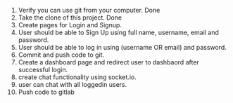 1. Verify you can use git from your computer. Done
2. Take the clone of this project. Done
3. Create pages for Login and Signup.
4. User should be able to Sign Up using full name, username, email and password.
5. User should be able to log in using (username OR email) and password.
6. Commit and push code to git.
7. Create a dashboard page and redirect user to dashbaord after successful login.
8. create chat functionality using socket.io.
9. user can chat with all loggedin users.
10. Push code to gitlab

